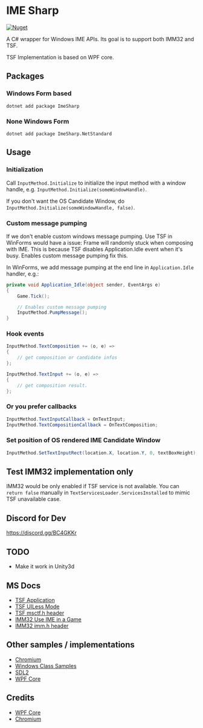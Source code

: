 # IME Sharp
[![Nuget](https://img.shields.io/nuget/v/ImeSharp)](https://www.nuget.org/packages/ImeSharp/)

A C# wrapper for Windows IME APIs. Its goal is to support both IMM32 and TSF.

TSF Implementation is based on WPF core.

## Packages

### Windows Form based

`dotnet add package ImeSharp`

### None Windows Form

`dotnet add package ImeSharp.NetStandard`

## Usage

### Initialization

Call `InputMethod.Initialize` to initialize the input method with a window handle, e.g. `InputMethod.Initialize(someWindowHandle)`.

If you don't want the OS Candidate Window, do `InputMethod.Initialize(someWindowHandle, false)`.

### Custom message pumping

If we don't enable custom windows message pumping. Use TSF in WinForms would have a issue: Frame will randomly stuck when composing with IME.
This is because TSF disables Application.Idle event when it's busy. Enables custom message pumping fix this.

In WinForms, we add message pumping at the end line in `Application.Idle` handler, e.g.:

```c#
private void Application_Idle(object sender, EventArgs e)
{
    Game.Tick();

    // Enables custom message pumping
    InputMethod.PumpMessage();
}
```

### Hook events

```c#
InputMethod.TextComposition += (o, e) =>
{
    // get composition or candidate infos
};
```

```c#
InputMethod.TextInput += (o, e) =>
{
    // get composition result.
};
```

### Or you prefer callbacks

```c#
InputMethod.TextInputCallback = OnTextInput;
InputMethod.TextCompositionCallback = OnTextComposition;
```

### Set position of OS rendered IME Candidate Window

```c#
InputMethod.SetTextInputRect(location.X, location.Y, 0, textBoxHeight);
```

## Test IMM32 implementation only

IMM32 would be only enabled if TSF service is not available.
You can `return false` manually in `TextServicesLoader.ServicesInstalled` to mimic TSF unavailable case.

## Discord for Dev

https://discord.gg/BC4GKKr

## TODO

- Make it work in Unity3d

## MS Docs

- [TSF Application](https://docs.microsoft.com/en-us/windows/win32/tsf/applications)
- [TSF UILess Mode](https://docs.microsoft.com/en-us/windows/win32/tsf/uiless-mode-overview)
- [TSF msctf.h header](https://docs.microsoft.com/en-us/windows/win32/api/msctf/)
- [IMM32 Use IME in a Game](https://docs.microsoft.com/en-us/windows/win32/dxtecharts/using-an-input-method-editor-in-a-game)
- [IMM32 imm.h header](https://docs.microsoft.com/en-us/windows/win32/api/imm/)

## Other samples / implementations

- [Chromium](https://github.com/chromium/chromium/tree/master/ui/base/ime/win)
- [Windows Class Samples](https://github.com/microsoft/Windows-classic-samples/blob/master/Samples/IME/cpp/SampleIME)
- [SDL2](https://github.com/spurious/SDL-mirror/blob/master/src/video/windows/SDL_windowskeyboard.c)
- [WPF Core](https://github.com/dotnet/wpf/tree/master/src/Microsoft.DotNet.Wpf/src/PresentationCore/System/Windows/Input)

## Credits

- [WPF Core](https://github.com/dotnet/wpf)
- [Chromium](https://github.com/chromium/chromium)
